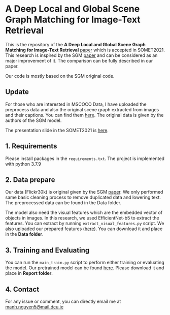# A Deep Local and Global Scene Graph Matching for Image-Text Retrieval

This is the repository of the **A Deep Local and Global Scene Graph Matching for Image-Text Retrieval** [paper](https://arxiv.org/abs/2106.02400) which is accepted in SOMET2021. This research is inspired by the SGM [paper](https://arxiv.org/abs/1910.05134) and can be considered as an major improvement of it. The comparison can be fully described in our paper.

Our code is mostly based on the SGM original code.

## Update
For those who are interested in MSCOCO Data, I have uploaded the preprocess data and also the original scene graph extracted from images and their captions. You can find them [here](https://drive.google.com/drive/folders/1Q1Msy6kV0pzZ7uxrDjDQW34Ta9CucI4i?usp=sharing). The original data is given by the authors of the SGM model.

The presentation slide in the SOMET2021 is [here](https://docs.google.com/presentation/d/1zR-XtnmdxbDeee5_2MCPG4TyIsojyZEwelqUSLpzVck/edit?usp=sharing).

## 1. Requirements
Please install packages in the ```requirements.txt```. The project is implemented with python 3.7.9

## 2. Data prepare
Our data (Flickr30k) is original given by the SGM [paper](https://arxiv.org/abs/1910.05134). We only performed same basic cleaning process to remove duplicated data and lowering text. The preprocessed data can be found in the Data folder.

The model also need the visual features which are the embedded vector of objects in images. In this research, we used EfficientNet-b5 to extract the features. You can extract by running ```extract_visual_features.py``` script. We also uploaded our prepared features ([here](https://drive.google.com/drive/folders/1IvlmTZ9wUpOVIr9MzPgWZB5aYTaTD0jn?usp=sharing)). You can download it and place in the **Data folder**.

## 3. Training and Evaluating
You can run the ```main_train.py``` script to perform either training or evaluating the model. Our pretrained model can be found [here](https://drive.google.com/drive/folders/100t_GxbhycwfQO82cz-7Xfkn8_t69_Vz?usp=sharing). Please download it and place in **Report folder**.

## 4. Contact
For any issue or comment, you can directly email me at manh.nguyen5@mail.dcu.ie
